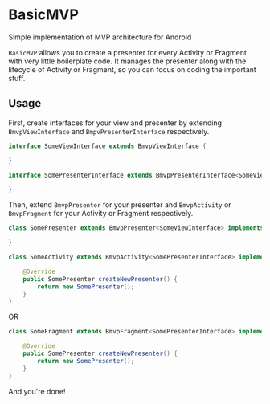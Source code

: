 # BasicMVP
Simple implementation of MVP architecture for Android

`BasicMVP` allows you to create a presenter for every Activity or Fragment with very little boilerplate code. It manages the presenter along with the lifecycle of Activity or Fragment, so you can focus on coding the important stuff.

## Usage
First, create interfaces for your view and presenter by extending `BmvpViewInterface` and `BmpvPresenterInterface` respectively.

```java
interface SomeViewInterface extends BmvpViewInterface {

}
```
```java
interface SomePresenterInterface extends BmvpPresenterInterface<SomeViewInterface> {

}
```

Then, extend `BmvpPresenter` for your presenter and `BmvpActivity` or `BmvpFragment` for your Activity or Fragment respectively.

```java
class SomePresenter extends BmvpPresenter<SomeViewInterface> implements SomePresenterInterface {

}
```

```java
class SomeActivity extends BmvpActivity<SomePresenterInterface> implements SomeViewInterface {

    @Override
    public SomePresenter createNewPresenter() {
        return new SomePresenter();
    }
}
```
OR
```java
class SomeFragment extends BmvpFragment<SomePresenterInterface> implements SomeViewInterface {

    @Override
    public SomePresenter createNewPresenter() {
        return new SomePresenter();
    }
}
```

And you're done!
